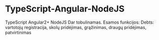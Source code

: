 # TypeScript-Angular-NodeJS
TypeScript Angular2+ NodeJS
Dar tobulinamas.
Esamos funkcijos:
Debts: vartotojų registracija, skolų pridėjimas, grąžinimas, draugų pridėjimas, patvirtinimas
